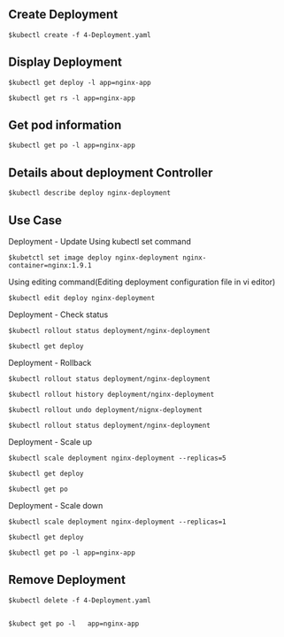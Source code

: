 Create Deployment
-----------------
    $kubectl create -f 4-Deployment.yaml
  
    
Display Deployment
------------------
    $kubectl get deploy -l app=nginx-app   
    
    $kubectl get rs -l app=nginx-app
    
Get pod information
-------------------
    $kubectl get po -l app=nginx-app
    

Details about deployment Controller
------------------------------------
    $kubectl describe deploy nginx-deployment
    

Use Case
---------

Deployment - Update
    Using kubectl set command
    
    $kubetctl set image deploy nginx-deployment nginx-container=nginx:1.9.1
    
   Using editing command(Editing deployment configuration file in vi editor)
   
    $kubectl edit deploy nginx-deployment
    
   Deployment - Check status 
    
    $kubectl rollout status deployment/nginx-deployment
    
    $kubectl get deploy

Deployment - Rollback

    $kubectl rollout status deployment/nginx-deployment
    
    $kubectl rollout history deployment/nginx-deployment
    
    $kubectl rollout undo deployment/nignx-deployment
    
    $kubectl rollout status deployment/nginx-deployment
    
    
 Deployment - Scale up
 
    $kubectl scale deployment nginx-deployment --replicas=5
    
    $kubectl get deploy
    
    $kubectl get po
    
 Deployment - Scale down
    
    $kubectl scale deployment nginx-deployment --replicas=1
    
    $kubectl get deploy
    
    $kubectl get po -l app=nginx-app
    
Remove Deployment
-----------------------------
    $kubectl delete -f 4-Deployment.yaml
    
  
    $kubect get po -l   app=nginx-app
